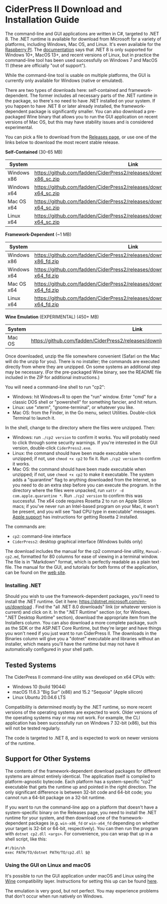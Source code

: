 # CiderPress II Download and Installation Guide #

The command-line and GUI applications are written in C#, targeted to .NET 8.  The .NET
runtime is available for download from Microsoft for a variety of platforms, including Windows,
Mac OS, and Linux.  It's even available for the
[Raspberry PI](https://learn.microsoft.com/en-us/dotnet/iot/deployment).
The [documentation](https://github.com/dotnet/core/blob/main/release-notes/8.0/supported-os.md)
says that .NET 8 is only supported for Windows 10+, MacOS 13+, and recent versions of Linux,
but in practice the command-line tool has been used successfully on Windows 7 and MacOS 11 (these
are officially "out of support").

While the command-line tool is usable on multiple platforms, the GUI is currently only available
for Windows (native or emulated).

There are two types of downloads here: self-contained and framework-dependent.  The former
includes all necessary parts of the .NET runtime in the package, so there's no need to have .NET
installed on your system.  If you happen to have .NET 8 or later already installed, the
framework-dependent package is significantly smaller.  You can also download a pre-packaged Wine
binary that allows you to run the GUI application on recent versions of Mac OS, but this may have
stability issues and is considered experimental.

You can pick a file to download from the [Releases page](https://github.com/fadden/ciderpress2/releases),
or use one of the links below to download the most recent stable release.

**Self-Contained** (30-65 MB)

System        | Link
------------- | ----
Windows x86   | https://github.com/fadden/CiderPress2/releases/download/v1.1.1/cp2_1.1.1_win-x86_sc.zip
Windows x64   | https://github.com/fadden/CiderPress2/releases/download/v1.1.1/cp2_1.1.1_win-x64_sc.zip
Mac OS x64    | https://github.com/fadden/CiderPress2/releases/download/v1.1.1/cp2_1.1.1_osx-x64_sc.zip
Linux x64     | https://github.com/fadden/CiderPress2/releases/download/v1.1.1/cp2_1.1.1_linux-x64_sc.zip

**Framework-Dependent** (~1 MB)

System        | Link
------------- | ----
Windows x86   | https://github.com/fadden/CiderPress2/releases/download/v1.1.1/cp2_1.1.1_win-x86_fd.zip
Windows x64   | https://github.com/fadden/CiderPress2/releases/download/v1.1.1/cp2_1.1.1_win-x64_fd.zip
Mac OS x64    | https://github.com/fadden/CiderPress2/releases/download/v1.1.1/cp2_1.1.1_osx-x64_fd.zip
Linux x64     | https://github.com/fadden/CiderPress2/releases/download/v1.1.1/cp2_1.1.1_linux-x64_fd.zip

**Wine Emulation** (EXPERIMENTAL) (450+ MB)

System        | Link
------------- | ----
Mac OS        | https://github.com/fadden/CiderPress2/releases/download/v1.1.0/cp2wine_1.1.0_mac.zip

Once downloaded, unzip the file somewhere convenient (Safari on the Mac will do the unzip
for you).  There is no installer; the commands are executed directly from where they are unzipped.
On some systems an additional step may be necessary.  (For the pre-packaged Wine binary, see the
README file included in the ZIP for additional instructions.)

You will need a command-line shell to run "cp2":

 - Windows: hit Windows+R to open the "run" window.  Enter "cmd" for a classic DOS shell or
   "powershell" for something fancier, and hit return.
 - Linux: use "xterm", "gnome-terminal", or whatever you like.
 - Mac OS: from the Finder, in the Go menu, select Utilities.  Double-click Terminal to launch it.

In the shell, change to the directory where the files were unzipped.  Then:

 - Windows: run `./cp2 version` to confirm it works.  You will probably need to click through some
   security warnings.  If you're interested in the GUI version, double-click `CiderPress2.exe`.
 - Linux: the command should have been made executable when unzipped; if not, use `chmod +x cp2`
   to fix it.  Run `./cp2 version` to confirm it works.
 - Mac OS: the command should have been made executable when unzipped; if not, use `chmod +x cp2`
   to make it executable.  The system adds a "quarantine" flag to anything downloaded from the
   Internet, so you need to do an extra step before you can execute the program.  In the directory
   where the files were unpacked, run `xattr -d com.apple.quarantine *`.  Run `./cp2 version`
   to confirm this was successful.  The x64 code requires Rosetta 2 to run on Apple Silicon macs;
   if you've never run an Intel-based program on your Mac, it won't be present, and you will see
   "bad CPU type in executable" messages.  [Apple support](https://support.apple.com/en-us/102527)
   has instructions for getting Rosetta 2 installed.

The commands are:

 - `cp2`: command-line interface
 - `CiderPress2`: desktop graphical interface (Windows builds only)

The download includes the manual for the cp2 command-line utility, `Manual-cp2.md`, formatted for
80 columns for ease of viewing in a terminal window.  The file is in "Markdown" format, which is
perfectly readable as a plain text file.  The manual for the GUI, and tutorials for both forms of
the application, can be found on the [web site](https://ciderpress2.com/).

### Installing .NET ###

Should you wish to use the framework-dependent packages, you'll need to install the .NET runtime.
Get it here: https://dotnet.microsoft.com/en-us/download .  Find the "all .NET 8.0 downloads"
link (or whatever version is current) and click on it.  In the ".NET Runtime" section (or, for
Windows, ".NET Desktop Runtime" section), download the appropriate item from the Installers column.
You can also download a more complete package, such as the SDK or the ASP.NET Core Runtime, but
they're larger and have things you won't need if you just want to run CiderPress II.  The
downloads in the Binaries column will give you a "dotnet" executable and libraries without an
installer, which means you'll have the runtime but may not have it automatically configured in
your shell path.


## Tested Systems ##

The CiderPress II command-line utility was developed on x64 CPUs with:

 - Windows 10 (build 19044)
 - macOS 11.6.3 "Big Sur" (x86) and 15.2 "Sequoia" (Apple silicon)
 - Linux Ubuntu 20.04.6 LTS

Compatibility is determined mostly by the .NET runtime, so more recent versions of the operating
systems are expected to work.  Older versions of the operating systems may or may not work.  For
example, the CLI application has been successfully run on Windows 7 32-bit (x86), but this will
not be tested regularly.

The code is targeted to .NET 8, and is expected to work on newer versions of the runtime.

## Support for Other Systems ##

The contents of the framework-dependent download packages for different systems are almost
entirely identical.  The application itself is compiled to platform-agnostic bytecode.  Each
platform has a system-specific "cp2" executable that gets the runtime up and pointed in the
right direction.  The only significant difference is between 32-bit code and 64-bit code; you
cannot run a 64-bit package on a 32-bit runtime.

If you want to run the command-line app on a platform that doesn't have a system-specific
binary on the Releases page, you need to install the .NET runtime for your system, and then
download one of the framework-dependent packages (e.g. `win-x86_fd` or `win-x64_fd` depending
on whether your target is 32-bit or 64-bit, respectively).  You can then run the program with
`dotnet cp2.dll <args>`.  For convenience, you can wrap that up in a shell script, like this:

    #!/bin/sh
    exec PATH/TO/dotnet PATH/TO/cp2.dll $@

### Using the GUI on Linux and macOS ###

It's possible to run the GUI application under macOS and Linux using the
[Wine](https://www.winehq.org/) compatibility layer.  Instructions for setting this up can be found
[here](https://github.com/fadden/CiderPress2/blob/main/WineNotes.md).

The emulation is very good, but not perfect.  You may experience problems that don't occur when
run natively on Windows.
